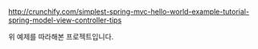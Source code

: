 http://crunchify.com/simplest-spring-mvc-hello-world-example-tutorial-spring-model-view-controller-tips

위 예제를 따라해본 프로젝트입니다.
